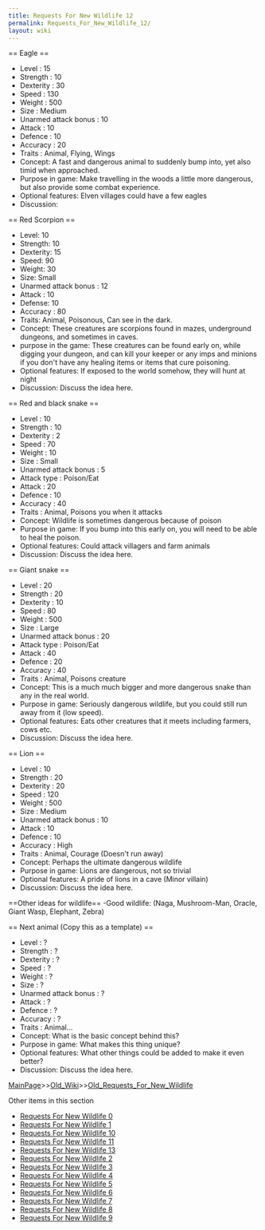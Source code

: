 ```yaml
---
title: Requests For New Wildlife 12
permalink: Requests_For_New_Wildlife_12/
layout: wiki
---
```

== Eagle ==
* Level : 15
* Strength : 10
* Dexterity : 30
* Speed : 130
* Weight : 500
* Size : Medium
* Unarmed attack bonus : 10
* Attack : 10
* Defence : 10
* Accuracy : 20
* Traits : Animal, Flying, Wings
* Concept: A fast and dangerous animal to suddenly bump into, yet also timid when approached.
* Purpose in game: Make travelling in the woods a little more dangerous, but also provide some combat experience.
* Optional features: Elven villages could have a few eagles
* Discussion:

== Red Scorpion ==

* Level: 10
* Strength: 10
* Dexterity: 15
* Speed: 90
* Weight: 30
* Size: Small
* Unarmed attack bonus : 12
* Attack : 10
* Defense: 10
* Accuracy : 80
* Traits: Animal, Poisonous, Can see in the dark.
* Concept: These creatures are scorpions found in mazes, underground dungeons, and sometimes in caves.
* purpose in the game: These creatures can be found early on, while digging your dungeon, and can kill your keeper or any imps and minions if you don't have any healing items or items that cure poisoning. 
* Optional features: If exposed to the world somehow, they will hunt at night
* Discussion: Discuss the idea here.

== Red and black snake ==
* Level : 10
* Strength : 10
* Dexterity : 2
* Speed : 70
* Weight : 10
* Size : Small
* Unarmed attack bonus : 5
* Attack type : Poison/Eat
* Attack : 20
* Defence : 10
* Accuracy : 40
* Traits : Animal, Poisons you when it attacks
* Concept: Wildlife is sometimes dangerous because of poison
* Purpose in game: If you bump into this early on, you will need to be able to heal the poison.
* Optional features: Could attack villagers and farm animals
* Discussion: Discuss the idea here.

== Giant snake ==
* Level : 20
* Strength : 20
* Dexterity : 10
* Speed : 80
* Weight : 500
* Size : Large
* Unarmed attack bonus : 20
* Attack type : Poison/Eat
* Attack : 40
* Defence : 20
* Accuracy : 40
* Traits : Animal, Poisons creature
* Concept: This is a much much bigger and more dangerous snake than any in the real world.
* Purpose in game: Seriously dangerous wildlife, but you could still run away from it (low speed).
* Optional features: Eats other creatures that it meets including farmers, cows etc.
* Discussion: Discuss the idea here.

== Lion ==
* Level : 10
* Strength : 20
* Dexterity : 20
* Speed : 120
* Weight : 500
* Size : Medium
* Unarmed attack bonus : 10
* Attack : 10
* Defence : 10
* Accuracy : High
* Traits : Animal, Courage (Doesn't run away)
* Concept: Perhaps the ultimate dangerous wildlife
* Purpose in game: Lions are dangerous, not so trivial
* Optional features: A pride of lions in a cave (Minor villain)
* Discussion: Discuss the idea here.

==Other ideas for wildlife==
-Good wildlife: (Naga, Mushroom-Man, Oracle, Giant Wasp, Elephant, Zebra)

== Next animal (Copy this as a template) ==
* Level : ?
* Strength : ?
* Dexterity : ?
* Speed : ?
* Weight : ?
* Size : ?
* Unarmed attack bonus : ?
* Attack : ?
* Defence : ?
* Accuracy : ?
* Traits : Animal...
* Concept: What is the basic concept behind this?
* Purpose in game: What makes this thing unique? 
* Optional features: What other things could be added to make it even better?
* Discussion: Discuss the idea here.

[MainPage](/keeperrl_wiki/ "wikilink")>>[Old_Wiki](/keeperrl_wiki/Old_Wiki "wikilink")>>[Old_Requests_For_New_Wildlife](/keeperrl_wiki/Old_Requests_For_New_Wildlife "wikilink")

Other items in this section
-    [Requests For New Wildlife 0](/keeperrl_wiki/Requests_For_New_Wildlife_0 "wikilink")
-    [Requests For New Wildlife 1](/keeperrl_wiki/Requests_For_New_Wildlife_1 "wikilink")
-    [Requests For New Wildlife 10](/keeperrl_wiki/Requests_For_New_Wildlife_10 "wikilink")
-    [Requests For New Wildlife 11](/keeperrl_wiki/Requests_For_New_Wildlife_11 "wikilink")
-    [Requests For New Wildlife 13](/keeperrl_wiki/Requests_For_New_Wildlife_13 "wikilink")
-    [Requests For New Wildlife 2](/keeperrl_wiki/Requests_For_New_Wildlife_2 "wikilink")
-    [Requests For New Wildlife 3](/keeperrl_wiki/Requests_For_New_Wildlife_3 "wikilink")
-    [Requests For New Wildlife 4](/keeperrl_wiki/Requests_For_New_Wildlife_4 "wikilink")
-    [Requests For New Wildlife 5](/keeperrl_wiki/Requests_For_New_Wildlife_5 "wikilink")
-    [Requests For New Wildlife 6](/keeperrl_wiki/Requests_For_New_Wildlife_6 "wikilink")
-    [Requests For New Wildlife 7](/keeperrl_wiki/Requests_For_New_Wildlife_7 "wikilink")
-    [Requests For New Wildlife 8](/keeperrl_wiki/Requests_For_New_Wildlife_8 "wikilink")
-    [Requests For New Wildlife 9](/keeperrl_wiki/Requests_For_New_Wildlife_9 "wikilink")
